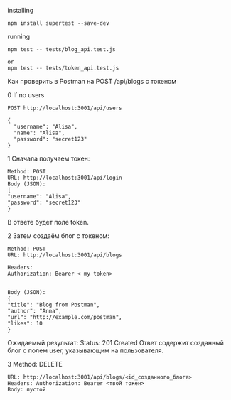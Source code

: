 installing

```
npm install supertest --save-dev
```

running

```
npm test -- tests/blog_api.test.js

or
npm test -- tests/token_api.test.js
```

Как проверить в Postman на POST /api/blogs с токеном

0 If no users

```
POST http://localhost:3001/api/users

{
  "username": "Alisa",
  "name": "Alisa",
  "password": "secret123"
}
```

1 Сначала получаем токен:

```
Method: POST
URL: http://localhost:3001/api/login
Body (JSON):
{
"username": "Alisa",
"password": "secret123"
}
```

В ответе будет поле token.

2 Затем создаём блог с токеном:

```
Method: POST
URL: http://localhost:3001/api/blogs

Headers:
Authorization: Bearer < my token>


Body (JSON):
{
"title": "Blog from Postman",
"author": "Anna",
"url": "http://example.com/postman",
"likes": 10
}
```

Ожидаемый результат:
Status: 201 Created
Ответ содержит созданный блог с полем user, указывающим на пользователя.

3 Method: DELETE

```
URL: http://localhost:3001/api/blogs/<id_созданного_блога>
Headers: Authorization: Bearer <твой токен>
Body: пустой
```
